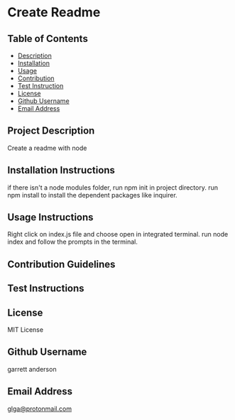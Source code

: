 
# Create Readme
    
## Table of Contents

- [Description](#ProjectDescription)
- [Installation](#InstallationInstructions)
- [Usage](#UsageInstructions)
- [Contribution](#ContributionGuidelines)
- [Test Instruction](#TestInstructions)
- [License](#License)
- [Github Username](#GithubUsername)
- [Email Address](#EmailAddress)


## Project Description
Create a readme with node

## Installation Instructions
if there isn't a node modules folder, run npm init in project directory. run npm install to install the dependent packages like inquirer.

## Usage Instructions
Right click on index.js file and choose open in integrated terminal. run node index and follow the prompts in the terminal.

## Contribution Guidelines


## Test Instructions


## License
MIT License

## Github Username
garrett anderson

## Email Address
glga@protonmail.com

